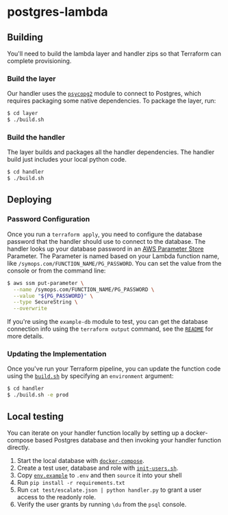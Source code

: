 # postgres-lambda

## Building

You'll need to build the lambda layer and handler zips so that Terraform can complete provisioning.

### Build the layer

Our handler uses the [`psycopg2`](https://pypi.org/project/psycopg2/) module to connect to Postgres, which requires packaging some native dependencies. To package the layer, run:

```bash
$ cd layer
$ ./build.sh
```

### Build the handler

The layer builds and packages all the handler dependencies. The handler build just includes your local python code.

```bash
$ cd handler
$ ./build.sh
```

## Deploying

### Password Configuration

Once you run a `terraform apply`, you need to configure the database password that the handler should use to connect to the database. The handler looks up your database password in an [AWS Parameter Store](https://docs.aws.amazon.com/systems-manager/latest/userguide/systems-manager-parameter-store.html) Parameter. The Parameter is named based on your Lambda function name, like `/symops.com/FUNCTION_NAME/PG_PASSWORD`. You can set the value from the console or from the command line:

```bash
$ aws ssm put-parameter \
  --name /symops.com/FUNCTION_NAME/PG_PASSWORD \
  --value "${PG_PASSWORD}" \
  --type SecureString \
  --overwrite
```

If you're using the `example-db` module to test, you can get the database connection info using the `terraform output` command, see the [`README`](../example-db/README.md) for more details.

### Updating the Implementation

Once you've run your Terraform pipeline, you can update the function code using the [`build.sh`](handler/build.sh) by specifying an `environment` argument:

```bash
$ cd handler
$ ./build.sh -e prod
```

## Local testing

You can iterate on your handler function locally by setting up a docker-compose based Postgres database and then invoking your handler function directly.

1. Start the local database with [`docker-compose`](handler/test/docker-compose.yaml).
2. Create a test user, database and role with [`init-users.sh`](handler/test/init-users.sh).
3. Copy [`env.example`](handler/test/env.example) to `.env` and then `source` it into your shell
4. Run `pip install -r requirements.txt`
5. Run `cat test/escalate.json | python handler.py` to grant a user access to the readonly role.
6. Verify the user grants by running `\du` from the `psql` console.
